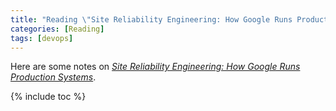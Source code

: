 ```yaml
---
title: "Reading \"Site Reliability Engineering: How Google Runs Production Systems\""
categories: [Reading]
tags: [devops]
---
```


Here are some notes on *[Site Reliability Engineering: How Google Runs Production Systems](https://landing.google.com/sre/sre-book/toc/index.html)*.

{% include toc %}
